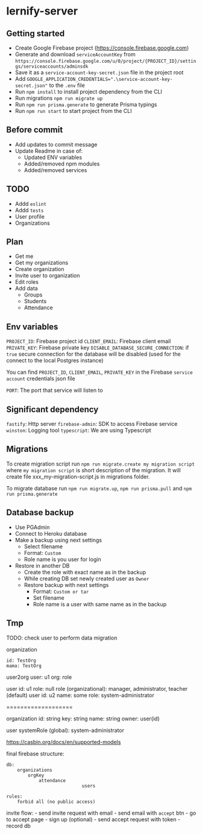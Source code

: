 # lernify-server

## Getting started

- Create Google Firebase project (https://console.firebase.google.com)
- Generate and download `serviceAccountKey` from `https://console.firebase.google.com/u/0/project/{PROJECT_ID}/settings/serviceaccounts/adminsdk`
- Save it as a `service-account-key-secret.json` file in the project root
- Add `GOOGLE_APPLICATION_CREDENTIALS=".\service-account-key-secret.json"` to the `.env` file
- Run `npm install` to install project dependency from the CLI
- Run migrations `npm run migrate up`
- Run `npm run prisma.generate` to generate Prisma typings
- Run `npm run start` to start project from the CLI

## Before commit

- Add updates to commit message
- Update Readme in case of:
  - Updated ENV variables
  - Added/removed npm modules
  - Added/removed services

## TODO

- Addd `eslint`
- Addd `tests`
- User profile
- Organizations

## Plan

- Get me
- Get my organizations
- Create organization
- Invite user to organization
- Edit roles
- Add data
  - Groups
  - Students
  - Attendance

## Env variables

`PROJECT_ID`: Firebase project id
`CLIENT_EMAIL`: Firebase client email
`PRIVATE_KEY`: Firebase private key
`DISABLE_DATABASE_SECURE_CONNECTION`: if `true` secure connection for the database will be disabled (used for the connect to the local Postgres instance)

You can find `PROJECT_ID`, `CLIENT_EMAIL`, `PRIVATE_KEY` in the Firebase `service account` credentials json file

`PORT`: The port that service will listen to

## Significant dependency

`fastify`: Http server
`firebase-admin`: SDK to access Firebase service
`winston`: Logging tool
`typescript`: We are using Typescript

## Migrations

To create migration script run `npm run migrate.create my migration script` where `my migration script` is short description of the migration. It will create file xxx_my-migration-script.js in migrations folder.

To migrate database run `npm run migrate.up`, `npm run prisma.pull` and `npm run prisma.generate`

## Database backup

- Use PGAdmin
- Connect to Heroku database
- Make a backup using next settings
  - Select filename
  - Format: `Custom`
  - Role name is you user for login
- Restore in another DB
  - Create the role with exact name as in the backup
  - While creating DB set newly created user as `Owner`
  - Restore backup with next settings
    - Format: `Custom or tar`
    - Set filename
    - Role name is a user with same name as in the backup

## Tmp

TODO: check user to perform data migration

organization

    id: TestOrg
    mama: TestOrg

user2org
user: u1
org:
role

user
id: u1
role: null
role (organizational): manager, administrator, teacher (default)
user
id: u2
name: some
role: system-administrator

===================

organization
id: string
key: string
name: string
owner: user(id)

user
systemRole (global): system-administrator

https://casbin.org/docs/en/supported-models

final firebase structure:

    db:
        organizations
            orgKey
                attendance
    							users

    rules:
        forbid all (no public access)

invite flow: - send invite request with email - send email with `accept` btn - go to accept page - sign up (optional) - send accept request with token - record db
